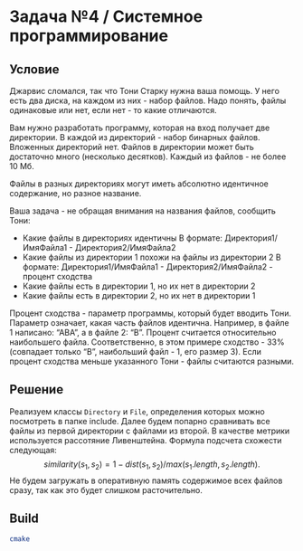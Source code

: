 <script
  src="https://cdn.mathjax.org/mathjax/latest/MathJax.js?config=TeX-AMS-MML_HTMLorMML"
  type="text/javascript">
</script>
# Задача №4 / Системное программирование
## Условие
Джарвис сломался, так что Тони Старку нужна ваша помощь. У него есть два диска,
на каждом из них - набор файлов. Надо понять, файлы одинаковые или нет, если
нет - то какие отличаются.

Вам нужно разработать программу, которая на вход получает две директории.
В каждой из директорий - набор бинарных файлов. Вложенных директорий нет.
Файлов в директории может быть достаточно много (несколько десятков).
Каждый из файлов - не более 10 Мб.

Файлы в разных директориях могут иметь абсолютно идентичное содержание, но
разное название.

Ваша задача - не обращая внимания на названия файлов, сообщить Тони:
- Какие файлы в директориях идентичны
В формате: Директория1/ИмяФайла1 - Директория2/ИмяФайла2
- Какие файлы из директории 1 похожи на файлы из директории 2
В формате: Директория1/ИмяФайла1 - Директория2/ИмяФайла2 - процент
сходства
- Какие файлы есть в директории 1, но их нет в директории 2
- Какие файлы есть в директории 2, но их нет в директории 1

Процент сходства - параметр программы, который будет вводить Тони.
Параметр означает, какая часть файлов идентична.
Например, в файле 1 написано: “АВА”, а в файле 2: “В”.
Процент считается относительно наибольшего файла.
Соответственно, в этом примере сходство - 33% (совпадает только “В”,
наибольший файл - 1, его размер 3).
Если процент сходства меньше указанного Тони - файлы считаются разными.

## Решение
Реализуем классы `Directory` и `File`, определения которых можно посмотреть в папке include.
Далее будем попарно сравнивать все файлы из первой директории с файлами из второй. В качестве
метрики используется рассотяние Ливенштейна. Формула подсчета схожести следующая:
$$
similarity(s_1, s_2) = 1 - dist(s_1, s_2) / max(s_1.length, s_2.length).
$$
Не будем загружать в оперативную память содержимое всех файлов сразу, так как это будет слишком расточительно.

## Build
```bash
cmake
```